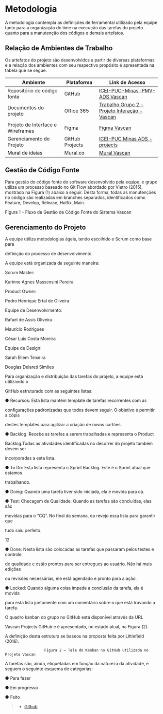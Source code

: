 
# Metodologia

A metodologia contempla as definições de ferramental utilizado pela equipe tanto para a organização do time na execução das tarefas do projeto quanto para a manutenção dos códigos e demais artefatos.  

 

## Relação de Ambientes de Trabalho 

Os artefatos do projeto são desenvolvidos a partir de diversas plataformas e a relação dos ambientes com seu respectivo propósito é apresentada na tabela que se segue. 

 

| Ambiente | Plataforma | Link de Acesso |
| ----------------------------| ------------- | ---------------------------------------------------------------------- |
| Repositório de código fonte | GitHub | [ICEI-PUC-Minas-PMV-ADS Vascan](https://github.com/ICEI-PUC-Minas-PMV-ADS/pmv-ads-2022-2-e2-proj-int-t8-vascan) |
| Documentos do projeto | Office 365 | [Trabalho Grupo 2 - Projeto Interação - Vascan](https://sgapucminasbr-my.sharepoint.com/:w:/g/personal/1242997_sga_pucminas_br/EWSjGcHAhh9GtRo2xZKhjG8BDlNxtwKZSjU2aHLbFiTi8Q?e=Zy4thx) |
| Projeto de Interface e  Wireframes | Figma | [Figma Vascan](https://www.figma.com/file/XP02CZ8nnK7iFEJopKau47/Vascan?node-id=1%3A2) |
| Gerenciamento do Projeto | GitHub Projects | [ICEI-PUC Minas ADS - projects](https://github.com/orgs/ICEI-PUC-Minas-PMV-ADS/projects/110) |
| Mural de ideias | Mural.co | [Mural Vascan](https://app.mural.co/t/lazeracessivel9509/m/lazeracessivel9509/1661380147871/c8b90587671a9f06449f9c84782eb53acc5d816e?sender=u058bebd9925800d615a70680) |

 
## Gestão de Código Fonte 

Para gestão do código fonte do software desenvolvido pela equipe, o grupo utiliza um processo baseado no Git Flow abordado por Vietro (2015), mostrado na Figura (1) abaixo a seguir. Desta forma, todas as manutenções no código são realizadas em branches separados, identificados como Feature, Develop, Release, Hotfix, Main. 

 

Figura 1 – Fluxo de Gestão de Código Fonte do Sistema Vascan 

 

## Gerenciamento do Projeto 

A equipe utiliza metodologias ágeis, tendo escolhido o Scrum como base para  

definição do processo de desenvolvimento. 

 

A equipe está organizada da seguinte maneira: 

Scrum Master: 

Karinne Agnes Massensini Pereira 

 

Product Owner: 

Pedro Henrique Ertal de Oliveira 

 

Equipe de Desenvolvimento: 

Rafael de Assis Oliveira 

Maurício Rodrigues 

César Luis Costa Moreira 

 

Equipe de Design: 

Sarah Ellem Teixeira 

Douglas Delareti Simões 

 

Para organização e distribuição das tarefas do projeto, a equipe está utilizando o  

GitHub estruturado com as seguintes listas:  

 

● Recursos: Esta lista mantém template de tarefas recorrentes com as  

configurações padronizadas que todos devem seguir. O objetivo é permitir a cópia  

destes templates para agilizar a criação de novos cartões. 

● Backlog: Recebe as tarefas a serem trabalhadas e representa o Product  

Backlog.Todas as atividades identificadas no decorrer do projeto também devem ser  

incorporadas a esta lista. 

● To Do: Esta lista representa o Sprint Backlog. Este é o Sprint atual que estamos  

trabalhando. 

● Doing: Quando uma tarefa tiver sido iniciada, ela é movida para cá. 

● Test: Checagem de Qualidade. Quando as tarefas são concluídas, elas são 

movidas para o “CQ”. No final da semana, eu revejo essa lista para garantir que  

tudo saiu perfeito. 

12 

● Done: Nesta lista são colocadas as tarefas que passaram pelos testes e controle  

de qualidade e estão prontos para ser entregues ao usuário. Não há mais edições  

ou revisões necessárias, ele está agendado e pronto para a ação. 

● Locked: Quando alguma coisa impede a conclusão da tarefa, ela é movida  

para esta lista juntamente com um comentário sobre o que está travando a tarefa. 
 

O quadro kanban do grupo no GitHub está disponível através da URL   

Vascan Projects GitHub e é apresentado, no estado atual, na Figura (2).  

A definição desta estrutura se baseou na proposta feita por Littlefield (2016). 

 
               
                      Figura 2 – Tela do Kanban no GitHub utilizada no Projeto Vascan  

 

A tarefas são, ainda, etiquetadas em função da natureza da atividade, e seguem o seguinte esquema de categorias: 

 

● Para fazer 

● Em progresso  

● Feito 
> - [Github](https://github.com/)
